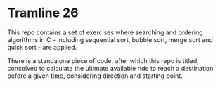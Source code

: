 # Tramline 26

This repo contains a set of exercises where searching and ordering algorithms in C - including sequential sort, bubble sort, merge sort and quick sort - are applied.

There is a standalone piece of code, after which this repo is titled, conceived to calculate the ultimate available ride to reach a destination before a given time, considering direction and starting point. 
